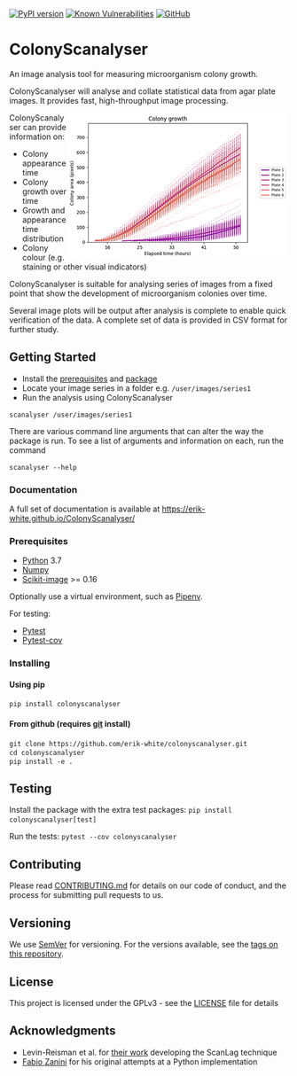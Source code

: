 [![PyPI version](https://badge.fury.io/py/colonyscanalyser.svg)](https://pypi.org/project/colonyscanalyser/) [![Known Vulnerabilities](https://snyk.io//test/github/Erik-White/ColonyScanalyser/badge.svg?targetFile=requirements.txt)](https://snyk.io//test/github/Erik-White/ColonyScanalyser?targetFile=requirements.txt) [![GitHub](https://img.shields.io/github/license/erik-white/colonyscanalyser?color=blue)](https://github.com/Erik-White/ColonyScanalyser/blob/master/LICENSE)

# ColonyScanalyser

An image analysis tool for measuring microorganism colony growth.

ColonyScanalyser will analyse and collate statistical data from agar plate images. It provides fast, high-throughput image processing.

<img align="right" src="docs/images/growth_curve_small.png">

ColonyScanalyser can provide information on:
* Colony appearance time
* Colony growth over time
* Growth and appearance time distribution
* Colony colour (e.g. staining or other visual indicators)

ColonyScanalyser is suitable for analysing series of images from a fixed point that show the development of microorganism colonies over time.

Several image plots will be output after analysis is complete to enable quick verification of the data. A complete set of data is provided in CSV format for further study.

## Getting Started

* Install the [prerequisites](#prerequisites) and [package](#installing)
* Locate your image series in a folder e.g. `/user/images/series1`
* Run the analysis using ColonyScanalyser
```
scanalyser /user/images/series1
```

There are various command line arguments that can alter the way the package is run. To see a list of arguments and information on each, run the command
```
scanalyser --help
```

### Documentation
A full set of documentation is available at https://erik-white.github.io/ColonyScanalyser/

### Prerequisites

* [Python](https://www.python.org/) 3.7
* [Numpy](https://numpy.org/)
* [Scikit-image](https://scikit-image.org/) >= 0.16

Optionally use a virtual environment, such as [Pipenv](https://github.com/pypa/pipenv).

For testing:
* [Pytest](https://pytest.org/)
* [Pytest-cov](https://github.com/pytest-dev/pytest-cov/)

### Installing

#### Using pip
```
pip install colonyscanalyser
```

#### From github (requires [git](https://git-scm.com/) install)
```
git clone https://github.com/erik-white/colonyscanalyser.git
cd colonyscanalyser
pip install -e .
```

## Testing

Install the package with the extra test packages:
`pip install colonyscanalyser[test]`

Run the tests:
`pytest --cov colonyscanalyser`

## Contributing

Please read [CONTRIBUTING.md](docs/CONTRIBUTING.md) for details on our code of conduct, and the process for submitting pull requests to us.

## Versioning

We use [SemVer](http://semver.org/) for versioning. For the versions available, see the [tags on this repository](https://github.com/erik-white/scanalyser/tags).

## License

This project is licensed under the GPLv3 - see the [LICENSE](LICENSE) file for details

## Acknowledgments

* Levin-Reisman et al. for [their work](https://www.ncbi.nlm.nih.gov/pubmed/20676109) developing the ScanLag technique
* [Fabio Zanini](https://github.com/iosonofabio/) for his original attempts at a Python implementation
